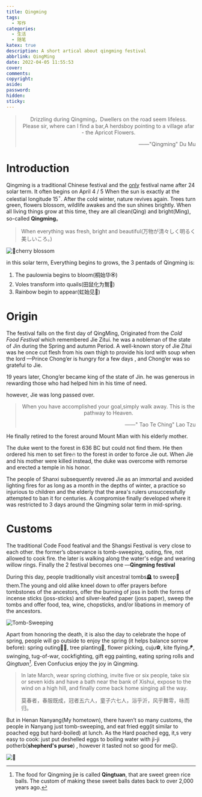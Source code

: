 ```yaml
---
title: Qingming
tags:
  - 写作
categories:
  - 生活
  - 随笔
katex: true
description: A short artical about qingming festival
abbrlink: QingMing
date: 2022-04-05 11:55:53
cover:
comments:
copyright:
aside:
password:
hidden:
sticky:
---
```


> <center>Drizzling during Qingming，Dwellers on the road seem lifeless.</center>
> <center>Please sir, where can I find a bar,A herdsboy pointing to a village afar - the Apricot Flowers.</center>
><p align="right">——"Qingming" Du Mu</p>

# Introduction

Qingming is a traditional Chinese festival and the <u>only</u> festival name after 24 solar term. It often begins on April 4 / 5 When the sun is exactly at the celestial longitude 15$^\circ$. After the cold winter, nature revives again. Trees turn green, flowers blossom, wildlife awakes and the sun shines brightly. When all living things grow at this time, they are all clean(Qing) and bright(Ming), so-called **Qingming**。

> When everything was fresh, bright and beautiful(万物が清々しく明るく美しいころ。)

![🌸cherry blossom](../../../../images/image-20220405124209297.png)

in this solar term, Everything begins to grows, the 3 pentads of Qingming is: 

1. The paulownia begins to bloom(桐始华🏵️) 
2. Voles transform into quails(田鼠化为鴽🦆) 
3. Rainbow begin to appear(虹始见🌈)

# Origin

The festival falls on the first day of QingMing, Originated from the *Cold Food Festival* which remembered Jie Zitui. he was a nobleman of the state of Jin during the Spring and autumn Period. A well-known story of Jie Zitui was he once cut flesh from his own thigh to provide his lord with soup when the lord —Prince Chong’er is hungry for a few days , and Chong’er was so grateful  to Jie.

19 years later, Chong’er became king of the state of Jin.  he was generous in rewarding those who had helped him in his time of need. 

however, Jie was long passed over.

> <center>When you have accomplished your goal,simply walk away.
> This is the pathway to Heaven.</center>
> <p align="right">——" Tao Te Ching" Lao Tzu</p>

 He finally retired to the forest around Mount Mian with his elderly mother. 

 The duke went to the forest in 636 BC but could not find them. He then ordered his men to set fire🔥 to the forest in order to force Jie out. When Jie and his mother were killed instead, the duke was overcome with remorse and erected a temple in his honor. 

The people of Shanxi subsequently revered Jie as an immortal and avoided lighting fires for as long as a month in the depths of winter, a practice so injurious to children and the elderly that the area's rulers unsuccessfully attempted to ban it for centuries. A compromise finally developed where it was restricted to 3 days around the Qingming solar term in mid-spring.

# Customs

The traditional Code Food featival and the Shangsi Festival is very close to each other. the former’s observance is tomb-sweeping, outing, fire, not allowed to cook fire. the later is walking along the water's edge and wearing willow rings. Finally  the 2 festival becomes one —**Qingming festival**

During this day,  people traditionally visit ancestral tombs🪦 to sweep🧹 them.The young and old alike kneel down to offer prayers before tombstones of the ancestors, offer the burning of joss in both the forms of incense sticks (joss-sticks) and silver-leafed paper (joss paper), sweep the tombs and offer food, tea, wine, chopsticks, and/or libations in memory of the ancestors. 

![**Tomb-Sweeping**](../../../../images/image-20220405140057120.png)

Apart from honoring the death, it is also the day to celebrate the hope of spring, people will go outside to enjoy the spring (it helps balance sorrow before):  spring outing🚶‍♂️, tree planting🌲, flower picking, cuju⚽, kite flying🪁, swinging, tug-of-war, cockfighting, gift egg painting, eating spring rolls and *Qingtuan[^1]*. Even Confucius enjoy the joy in Qingming.

> In late March,  wear spring clothing, invite five or six people, take six or seven kids and have a bath near the bank of Xishui,
> expose to the wind on a high hill, and finally come back home singing
> all the way.
>
> 莫春者，春服既成，冠者五六人，童子六七人，浴乎沂，风乎舞雩，咏而归。

But in Henan Nanyang(My hometown), there haven’t so many customs, the people in Nanyang just  tomb-sweeping, and eat fried egg(it similar to poached egg but hard-boiled) at lunch. As the Hard poached egg, it,s very easy to cook: just put deshelled eggs to boiling water with ji-ji potherb(**shepherd's purse**)  , however it tasted not so good for me😖.

![🍳](../../../../images/image-20220405135122658.png)

[^1]:The food for Qingming jie is called **Qingtuan**, that are sweet green rice balls. The custom of making these sweet balls dates back to over 2,000 years ago.
